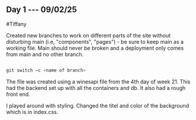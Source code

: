 ## Day 1 ---   09/02/25
#Tiffany

Created new branches to work on different parts of the site without disturbing main (i.e, "components", "pages") - be sure to keep main as a working file.  Main should never be broken and a deployment only comes from main and no other branch.

```python

git switch –c <name of branch>
```
The file was created using a winesapi file from the 4th day of week 21.  This had the backend set up with all the containers and db. It also had a rough front end. 

I played around with styling.  Changed the titel and color of the background which is in index.css.
